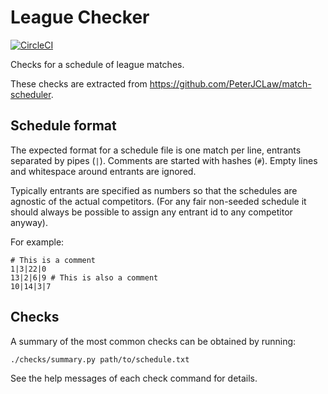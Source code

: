 # League Checker

[![CircleCI](https://circleci.com/gh/PeterJCLaw/league-checker/tree/master.svg?style=svg)](https://circleci.com/gh/PeterJCLaw/league-checker/tree/master)

Checks for a schedule of league matches.

These checks are extracted from https://github.com/PeterJCLaw/match-scheduler.

## Schedule format

The expected format for a schedule file is one match per line, entrants
separated by pipes (`|`). Comments are started with hashes (`#`). Empty lines
and whitespace around entrants are ignored.

Typically entrants are specified as numbers so that the schedules are agnostic
of the actual competitors. (For any fair non-seeded schedule it should always be
possible to assign any entrant id to any competitor anyway).

For example:

``` plain
# This is a comment
1|3|22|0
13|2|6|9 # This is also a comment
10|14|3|7
```

## Checks

A summary of the most common checks can be obtained by running:

``` shell
./checks/summary.py path/to/schedule.txt
```

See the help messages of each check command for details.
